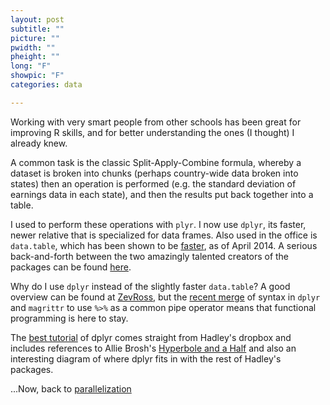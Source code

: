 ```yaml
---
layout: post
subtitle: ""
picture: ""
pwidth: ""
pheight: ""
long: "F"
showpic: "F"
categories: data

---
```


Working with very smart people from other schools has been great for improving R skills, and for better understanding the ones (I thought) I already knew. 

A common task is the classic Split-Apply-Combine formula, whereby a dataset is broken into chunks (perhaps country-wide data broken into states) then an operation is performed (e.g. the standard deviation of earnings data in each state), and then the results put back together into a table. 

I used to perform these operations with `plyr`. I now use `dplyr`, its faster, newer relative that is specialized for data frames. Also used in the office is `data.table`, which has been shown to be [faster](http://www.brodieg.com/?p=7), as of April 2014. A serious back-and-forth between the two amazingly talented creators of the packages can be found [here](http://www.r-statistics.com/2013/09/a-speed-test-comparison-of-plyr-data-table-and-dplyr/). 

Why do I use `dplyr` instead of the slightly faster `data.table`? A good overview can be found at [ZevRoss](http://zevross.com/blog/2014/03/26/four-reasons-why-you-should-check-out-the-r-package-dplyr-3/), but the [recent merge](http://www.r-statistics.com/2014/08/simpler-r-coding-with-pipes-the-present-and-future-of-the-magrittr-package/) of syntax in `dplyr` and `magrittr` to use `%>%` as a common pipe operator means that functional programming is here to stay. 

The [best tutorial](https://www.dropbox.com/sh/i8qnluwmuieicxc/AACsepZJvULCKkbIxK9KP-6Ea/dplyr-tutorial.pdf?dl=0) of dplyr comes straight from Hadley's dropbox and includes references to Allie Brosh's [Hyperbole and a Half](hyperboleandahalf.blogspot.com) and also an interesting diagram of where dplyr fits in with the rest of Hadley's packages. 


...Now, back to [parallelization](http://librestats.com/2012/03/15/a-no-bs-guide-to-the-basics-of-parallelization-in-r/)




